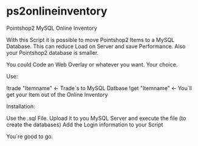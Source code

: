 # ps2onlineinventory
Pointshop2 MySQL Online Inventory

With this Script it is possible to move Pointshop2 Items to a MySQL Database.
This can reduce Load on Server and save Performance.
Also your Pointshop2 database is smaller.

You could Code an Web Overlay or whatever you want. Your choice.

Use:

!trade "Itemname" <- Trade´s to MySQL Datbase
!get "Itemname" <- You´ll get your Item out of the Online Inventory

Installation:

Use the .sql File.
Upload it to you MySQL Server and execute the file (to create the databases)
Add the Login information to your Script

You´re good to go.
